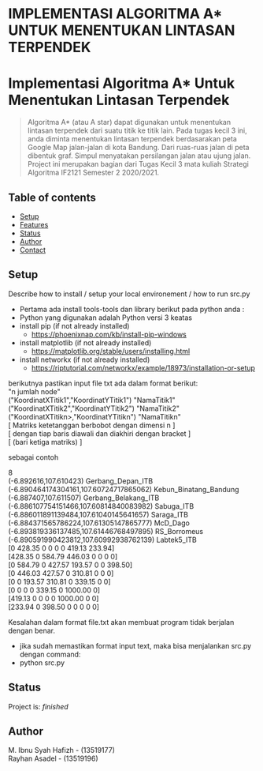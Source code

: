 # IMPLEMENTASI ALGORITMA A* UNTUK MENENTUKAN LINTASAN TERPENDEK
# Implementasi Algoritma A* Untuk Menentukan Lintasan Terpendek
> Algoritma A* (atau A star) dapat digunakan untuk menentukan lintasan terpendek dari suatu titik ke titik lain. Pada tugas kecil 3 ini, anda diminta menentukan lintasan terpendek berdasarakan peta Google Map jalan-jalan di kota Bandung. Dari ruas-ruas jalan di peta dibentuk graf. Simpul menyatakan persilangan jalan atau ujung jalan.
Project ini merupakan bagian dari Tugas Kecil 3
mata kuliah Strategi Algoritma IF2121 Semester 2 2020/2021.

## Table of contents
* [Setup](#setup)
* [Features](#features)
* [Status](#status)
* [Author](#author)
* [Contact](#contact)

## Setup
Describe how to install / setup your local environement / how to run src.py
* Pertama ada install tools-tools dan library berikut pada python anda :
* Python yang digunakan adalah Python versi 3 keatas
* install pip (if not already installed)
	* https://phoenixnap.com/kb/install-pip-windows
* install matplotlib (if not already installed)
	* https://matplotlib.org/stable/users/installing.html
* install networkx (if not already installed)
	* https://riptutorial.com/networkx/example/18973/installation-or-setup

berikutnya pastikan input file txt ada dalam format berikut:  
"n jumlah node"  
("KoordinatXTitik1","KoordinatYTitik1") "NamaTitik1"  
("KoordinatXTitik2","KoordinatYTitik2") "NamaTitik2"  
("KoordinatXTitikn>,"KoordinatYTitikn") "NamaTitikn"  
[ Matriks ketetanggan berbobot dengan dimensi n         ]  
[ dengan tiap baris diawali dan diakhiri dengan bracket ]  
[ (bari ketiga matriks)                                 ]  

sebagai contoh

8  
(-6.892616,107.610423) Gerbang_Depan_ITB  
(-6.890464174304161,107.60724717865062) Kebun_Binatang_Bandung  
(-6.887407,107.611507) Gerbang_Belakang_ITB  
(-6.886107754151466,107.60814840083982) Sabuga_ITB  
(-6.886011891139484,107.61040145641657) Saraga_ITB  
(-6.884371565786224,107.61305147865777) McD_Dago  
(-6.893819336137485,107.61446768497895) RS_Borromeus  
(-6.890591990423812,107.60992938762139) Labtek5_ITB  
[0 428.35 0 0 0 0 419.13 233.94]  
[428.35 0 584.79 446.03 0 0 0 0]  
[0 584.79 0 427.57 193.57 0 0 398.50]  
[0 446.03 427.57 0 310.81 0 0 0]  
[0 0 193.57 310.81 0 339.15 0 0]  
[0 0 0 0 339.15 0 1000.00 0]  
[419.13 0 0 0 0 1000.00 0 0]  
[233.94 0 398.50 0 0 0 0 0]  

Kesalahan dalam format file.txt akan membuat program tidak berjalan dengan benar.

* jika sudah memastikan format input text, maka bisa menjalankan src.py dengan command:
* python src.py

## Status
Project is:  _finished_

## Author
M. Ibnu Syah Hafizh - (13519177)  
Rayhan Asadel - (13519196)



